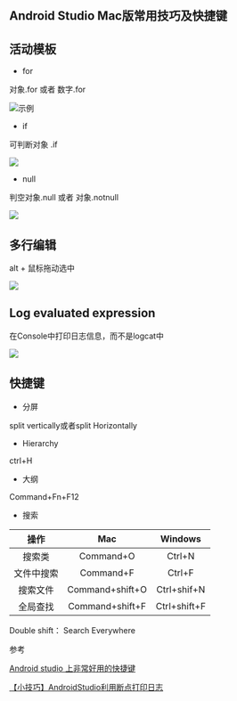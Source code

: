 Android Studio Mac版常用技巧及快捷键
-------

## 活动模板

- for

对象.for 或者 数字.for

![示例](https://chacojack.github.io/2016/07/20/Android-Studio%E7%9B%B8%E8%A7%81%E6%81%A8%E6%99%9A%E7%9A%84%E6%93%8D%E4%BD%9C%E9%94%A6%E9%9B%86-%E6%8C%81%E7%BB%AD%E6%9B%B4%E6%96%B0/for_4.gif)


- if

可判断对象 .if

![](https://chacojack.github.io/2016/07/20/Android-Studio%E7%9B%B8%E8%A7%81%E6%81%A8%E6%99%9A%E7%9A%84%E6%93%8D%E4%BD%9C%E9%94%A6%E9%9B%86-%E6%8C%81%E7%BB%AD%E6%9B%B4%E6%96%B0/if_2.gif)

- null

判空对象.null 或者 对象.notnull

![](https://chacojack.github.io/2016/07/20/Android-Studio%E7%9B%B8%E8%A7%81%E6%81%A8%E6%99%9A%E7%9A%84%E6%93%8D%E4%BD%9C%E9%94%A6%E9%9B%86-%E6%8C%81%E7%BB%AD%E6%9B%B4%E6%96%B0/notnull.gif)


## 多行编辑

alt + 鼠标拖动选中


![](https://chacojack.github.io/2016/07/20/Android-Studio%E7%9B%B8%E8%A7%81%E6%81%A8%E6%99%9A%E7%9A%84%E6%93%8D%E4%BD%9C%E9%94%A6%E9%9B%86-%E6%8C%81%E7%BB%AD%E6%9B%B4%E6%96%B0/mutil.gif)


## Log evaluated expression

在Console中打印日志信息，而不是logcat中

![](http://upload-images.jianshu.io/upload_images/2534345-45f0f2a22812c309.png?imageMogr2/auto-orient/strip%7CimageView2/2/w/1240)




## 快捷键

- 分屏

split vertically或者split Horizontally

- Hierarchy

ctrl+H

- 大纲

Command+Fn+F12

- 搜索

| 操作   | Mac    | Windows     |
| :-------------: | :-------------: | :-------------: |
| 搜索类       | 	Command+O       | Ctrl+N       |
| 文件中搜索       | 	Command+F       | Ctrl+F      |
| 搜索文件       | 	Command+shift+O       | Ctrl+shif+N       |
| 全局查找       | 	Command+shift+F       | Ctrl+shift+F       |

Double shift： Search Everywhere

参考

[Android studio 上非常好用的快捷键](http://gold.xitu.io/entry/579973e4a633bd0060d905ff/promote?utm_source=baidu&utm_medium=keyword&utm_content=android_studio_key&utm_campaign=q3_search)

[【小技巧】AndroidStudio利用断点打印日志](http://www.jianshu.com/p/eb3d8674308a)
